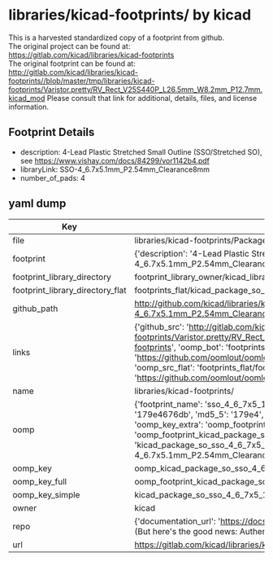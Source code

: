 # libraries/kicad-footprints/ by kicad  
This is a harvested standardized copy of a footprint from github.  
The original project can be found at:  
https://gitlab.com/kicad/libraries/kicad-footprints  
The original footprint can be found at:
http://gitlab.com/kicad/libraries/kicad-footprints//blob/master/tmp/libraries/kicad-footprints/Varistor.pretty/RV_Rect_V25S440P_L26.5mm_W8.2mm_P12.7mm.kicad_mod
Please consult that link for additional, details, files, and license information.  
## Footprint Details
* description: 4-Lead Plastic Stretched Small Outline (SSO/Stretched SO), see https://www.vishay.com/docs/84299/vor1142b4.pdf  
* libraryLink: SSO-4_6.7x5.1mm_P2.54mm_Clearance8mm  
* number_of_pads: 4  
## yaml dump  
| Key | Value |  
| --- | --- |  
| file | libraries/kicad-footprints/Package_SO.pretty/SSO-4_6.7x5.1mm_P2.54mm_Clearance8mm.kicad_mod |  
| footprint | {'description': '4-Lead Plastic Stretched Small Outline (SSO/Stretched SO), see https://www.vishay.com/docs/84299/vor1142b4.pdf', 'libraryLink': 'SSO-4_6.7x5.1mm_P2.54mm_Clearance8mm', 'number_of_pads': 4} |  
| footprint_library_directory | footprint_library_owner/kicad_libraries/kicad-footprints/ |  
| footprint_library_directory_flat | footprints_flat/kicad_package_so_sso_4_6_7x5_1mm_p2_54mm_clearance8mm/working |  
| github_path | http://github.com/kicad/libraries/kicad-footprints//blob/master/tmp/libraries/kicad-footprints/Package_SO.pretty/SSO-4_6.7x5.1mm_P2.54mm_Clearance8mm.kicad_mod |  
| links | {'github_src': 'http://gitlab.com/kicad/libraries/kicad-footprints//blob/master/tmp/libraries/kicad-footprints/Varistor.pretty/RV_Rect_V25S440P_L26.5mm_W8.2mm_P12.7mm.kicad_mod', 'github_src_repo': 'https://gitlab.com/kicad/libraries/kicad-footprints', 'oomp_bot': 'footprints/kicad_package_so_sso_4_6_7x5_1mm_p2_54mm_clearance8mm/working', 'oomp_bot_github': 'https://github.com/oomlout/oomlout_oomp_footprint_bot/tree/main/footprints/kicad_package_so_sso_4_6_7x5_1mm_p2_54mm_clearance8mm/working', 'oomp_src_flat': 'footprints_flat/footprints_flat/kicad_package_so_sso_4_6_7x5_1mm_p2_54mm_clearance8mm/working', 'oomp_src_flat_github': 'https://github.com/oomlout/oomlout_oomp_footprint_src/tree/main/footprints_flat/kicad_package_so_sso_4_6_7x5_1mm_p2_54mm_clearance8mm/working'} |  
| name | libraries/kicad-footprints/ |  
| oomp | {'footprint_name': 'sso_4_6_7x5_1mm_p2_54mm_clearance8mm', 'library_name': 'package_so', 'md5': '179e4676dbf5d356395a9aa30037c890', 'md5_10': '179e4676db', 'md5_5': '179e4', 'md5_6': '179e46', 'oomp_key': 'oomp_kicad_package_so_sso_4_6_7x5_1mm_p2_54mm_clearance8mm', 'oomp_key_extra': 'oomp_footprint_kicad_package_so_sso_4_6_7x5_1mm_p2_54mm_clearance8mm', 'oomp_key_full': 'oomp_footprint_kicad_package_so_sso_4_6_7x5_1mm_p2_54mm_clearance8mm_179e46', 'oomp_key_simple': 'kicad_package_so_sso_4_6_7x5_1mm_p2_54mm_clearance8mm', 'original_filename': 'libraries/kicad-footprints/Package_SO.pretty/SSO-4_6.7x5.1mm_P2.54mm_Clearance8mm.kicad_mod', 'owner_name': 'kicad'} |  
| oomp_key | oomp_kicad_package_so_sso_4_6_7x5_1mm_p2_54mm_clearance8mm |  
| oomp_key_full | oomp_footprint_kicad_package_so_sso_4_6_7x5_1mm_p2_54mm_clearance8mm |  
| oomp_key_simple | kicad_package_so_sso_4_6_7x5_1mm_p2_54mm_clearance8mm |  
| owner | kicad |  
| repo | {'documentation_url': 'https://docs.github.com/rest/overview/resources-in-the-rest-api#rate-limiting', 'message': "API rate limit exceeded for 84.66.173.59. (But here's the good news: Authenticated requests get a higher rate limit. Check out the documentation for more details.)"} |  
| url | https://gitlab.com/kicad/libraries/kicad-footprints |  

